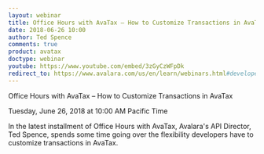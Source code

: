 ```yaml
---
layout: webinar
title: Office Hours with AvaTax – How to Customize Transactions in AvaTax
date: 2018-06-26 10:00
author: Ted Spence
comments: true
product: avatax
doctype: webinar
youtube: https://www.youtube.com/embed/3zGyCzWFpDk
redirect_to: https://www.avalara.com/us/en/learn/webinars.html#developerwebinars
---
```


Office Hours with AvaTax – How to Customize Transactions in AvaTax

Tuesday, June 26, 2018 at 10:00 AM Pacific Time

In the latest installment of Office Hours with AvaTax, Avalara's API Director, Ted Spence, spends some time going over the flexibility developers have to customize transactions in AvaTax.